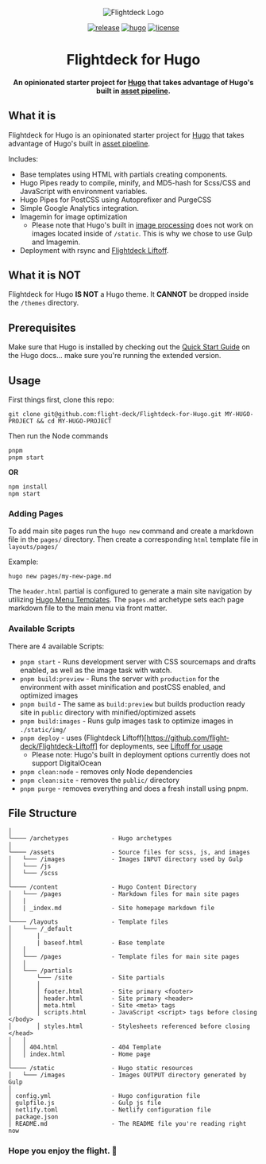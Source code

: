 <div align="center">
<p><img src="https://rdm.sfo2.digitaloceanspaces.com/flightdeck/v3-flightdeck__logo--purple-haze-600x528.png" alt="Flightdeck Logo"></p>

[![release](https://img.shields.io/github/release/flight-deck/flightdeck-hugo.svg?style=for-the-badge&logo=github&logoColor=white&colorA=101119&colorB=6D57FF)](https://github.com/flight-deck/flightdeck-hugo/releases/latest) [![hugo](https://img.shields.io/badge/Hugo-v0.66.0+-373277.svg?style=for-the-badge&logo=hugo&logoColor=white&colorA=101119&colorB=7273D6)](https://github.com/gohugoio/hugo/releases/latest) [![license](https://img.shields.io/badge/License-MIT-373277.svg?style=for-the-badge&l&logoColor=white&colorA=101119&colorB=42557B)](https://github.com/flight-deck/flightdeck-hugo/blob/master/LICENSE)

<h1>Flightdeck for Hugo</h1>
<h4>An opinionated starter project for <a href="https://gohugo.io/">Hugo</a> that takes advantage of Hugo's built in <a href="https://gohugo.io/hugo-pipes/" title="hugo's asset pipeline">asset pipeline</a>.</h4>

</div>

## What it is

Flightdeck for Hugo is an opinionated starter project for [Hugo](https://gohugo.io/) that takes advantage of Hugo's built in [asset pipeline](https://gohugo.io/hugo-pipes/).

Includes:

- Base templates using HTML with partials creating components.
- Hugo Pipes ready to compile, minify, and MD5-hash for Scss/CSS and JavaScript with environment variables.
- Hugo Pipes for PostCSS using Autoprefixer and PurgeCSS
- Simple Google Analytics integration.
- Imagemin for image optimization
  - Please note that Hugo's built in [image processing](https://gohugo.io/content-management/image-processing/) does not work on images located inside of `/static`. This is why we chose to use Gulp and Imagemin.
- Deployment with rsync and [Flightdeck Liftoff](https://github.com/flight-deck/flightdeck-liftoff).

## What it is NOT

Flightdeck for Hugo **IS NOT** a Hugo theme. It **CANNOT** be dropped inside the `/themes` directory.

## Prerequisites

Make sure that Hugo is installed by checking out the [Quick Start Guide](https://gohugo.io/getting-started/quick-start/#step-1-install-hugo) on the Hugo docs... make sure you're running the extended version.

## Usage

First things first, clone this repo:

```shell
git clone git@github.com:flight-deck/Flightdeck-for-Hugo.git MY-HUGO-PROJECT && cd MY-HUGO-PROJECT
```

Then run the Node commands

```shell
pnpm
pnpm start
```

**OR**

```shell
npm install
npm start
```

### Adding Pages

To add main site pages run the `hugo new` command and create a markdown file in the `pages/` directory. Then create a corresponding `html` template file in `layouts/pages/`

Example:

```
hugo new pages/my-new-page.md
```

The `header.html` partial is configured to generate a main site navigation by utilizing [Hugo Menu Templates](https://gohugo.io/templates/menu-templates). The `pages.md` archetype sets each page markdown file to the main menu via front matter.

### Available Scripts

There are 4 available Scripts:

- `pnpm start` - Runs development server with CSS sourcemaps and drafts enabled, as well as the image task with watch.
- `pnpm build:preview` - Runs the server with `production` for the environment with asset minification and postCSS enabled, and optimized images
- `pnpm build` - The same as `build:preview` but builds production ready site in `public` directory with minified/optimized assets
- `pnpm build:images` - Runs gulp images task to optimize images in `./static/img/`
- `pnpm deploy` - uses (Flightdeck Liftoff)[https://github.com/flight-deck/Flightdeck-Liftoff] for deployments, see [Liftoff for usage](https://github.com/flight-deck/Flightdeck-Liftoff#readme)
  - Please note: Hugo's built in deployment options currently does not support DigitalOcean
- `pnpm clean:node` - removes only Node dependencies
- `pnpm clean:site` - removes the `public/` directory
- `pnpm purge` - removes everything and does a fresh install using pnpm.

## File Structure

```
│
└──── /archetypes            - Hugo archetypes
│
└──── /assets                - Source files for scss, js, and images
│   └─── /images             - Images INPUT directory used by Gulp
│   └─── /js
│   └─── /scss
│
└──── /content               - Hugo Content Directory
│   └─── /pages              - Markdown files for main site pages
│   |
│   | _index.md              - Site homepage markdown file
│
└──── /layouts               - Template files
│   └─── /_default
│       |
│       | baseof.html        - Base template
│   │
│   └─── /pages              - Template files for main site pages
│   │
│   └─── /partials
│       └─── /site           - Site partials
│       │
│       │ footer.html        - Site primary <footer>
│       │ header.html        - Site primary <header>
│       │ meta.html          - Site <meta> tags
│       │ scripts.html       - JavaScript <script> tags before closing </body>
│       │ styles.html        - Stylesheets referenced before closing </head>
│   │
│   │ 404.html               - 404 Template
│   │ index.html             - Home page
│
└──── /static                - Hugo static resources
│   └─── /images             - Images OUTPUT directory generated by Gulp
│
│ config.yml                 - Hugo configuration file
│ gulpfile.js                - Gulp js file
│ netlify.toml               - Netlify configuration file
│ package.json
│ README.md                  - The README file you're reading right now
```

### Hope you enjoy the flight. 🚀
